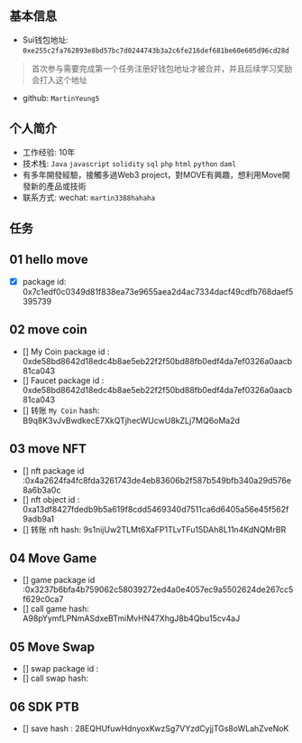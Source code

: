 ## 基本信息
- Sui钱包地址: `0xe255c2fa762893e8bd57bc7d0244743b3a2c6fe216def681be60e605d96cd28d`
> 首次参与需要完成第一个任务注册好钱包地址才被合并，并且后续学习奖励会打入这个地址
- github: `MartinYeung5`

## 个人简介
- 工作经验: 10年
- 技术栈: `Java` `javascript` `solidity` `sql` `php` `html` `python` `daml`
- 有多年開發經驗，接觸多過Web3 project，對MOVE有興趣，想利用Move開發新的產品或技術
- 联系方式: wechat: `martin3388hahaha` 

## 任务

##   01 hello move  
- [x] package id: 0x7c1edf0c0349d81f838ea73e9655aea2d4ac7334dacf49cdfb768daef5395739

##   02 move coin
- [] My Coin package id : 0xde58bd8642d18edc4b8ae5eb22f2f50bd88fb0edf4da7ef0326a0aacb81ca043
- [] Faucet package id : 0xde58bd8642d18edc4b8ae5eb22f2f50bd88fb0edf4da7ef0326a0aacb81ca043
- [] 转账 `My Coin` hash: B9q8K3vJvBwdkecE7XkQTjhecWUcwU8kZLj7MQ6oMa2d

##   03 move NFT
- [] nft package id :0x4a2624fa4fc8fda3261743de4eb83606b2f587b549bfb340a29d576e8a6b3a0c 
- [] nft object id : 0xa13df8427fdedb9b5a619f8cdd5469340d7511ca6d6405a56e45f562f9adb9a1
- [] 转账 nft  hash: 9s1nijUw2TLMt6XaFP1TLvTFu15DAh8L11n4KdNQMrBR

##   04 Move Game
- [] game package id :0x3237b6bfa4b759062c58039272ed4a0e4057ec9a5502624de267cc5f629c0ca7
- [] call game hash: A98pYymfLPNmASdxeBTmiMvHN47XhgJ8b4Qbu15cv4aJ

##   05 Move Swap
- [] swap package id :
- [] call swap hash:

##   06 SDK PTB
- [] save hash : 28EQHUfuwHdnyoxKwzSg7VYzdCyjjTGs8oWLahZveNoK
